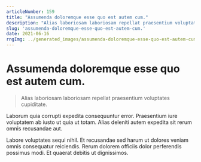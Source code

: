```yaml
---
articleNumber: 159
title: "Assumenda doloremque esse quo est autem cum."
description: "Alias laboriosam laboriosam repellat praesentium voluptates cupiditate."
slug: 'assumenda-doloremque-esse-quo-est-autem-cum.'
date: 2021-06-16
rngImg: ../generated_images/assumenda-doloremque-esse-quo-est-autem-cum..jpg
---
```


# Assumenda doloremque esse quo est autem cum.

> Alias laboriosam laboriosam repellat praesentium voluptates cupiditate.

Laborum quia corrupti expedita consequuntur error. Praesentium iure voluptatem ab iusto ut quia ut totam. Alias deleniti autem expedita sit rerum omnis recusandae aut.
 Labore voluptates sequi nihil. Et recusandae sed harum ut dolores veniam omnis consequatur reiciendis. Rerum dolorem officiis dolor perferendis possimus modi. Et quaerat debitis ut dignissimos.
